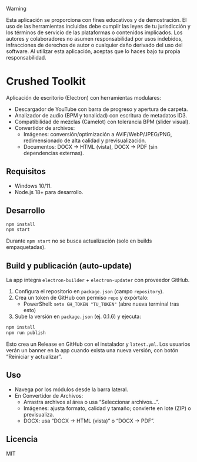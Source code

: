 > [!WARNING]
> Esta aplicación se proporciona con fines educativos y de demostración. El uso de las herramientas incluidas debe cumplir las leyes de tu jurisdicción y los términos de servicio de las plataformas o contenidos implicados. Los autores y colaboradores no asumen responsabilidad por usos indebidos, infracciones de derechos de autor o cualquier daño derivado del uso del software. Al utilizar esta aplicación, aceptas que lo haces bajo tu propia responsabilidad.

# Crushed Toolkit

Aplicación de escritorio (Electron) con herramientas modulares:

- Descargador de YouTube con barra de progreso y apertura de carpeta.
- Analizador de audio (BPM y tonalidad) con escritura de metadatos ID3.
- Compatibilidad de mezclas (Camelot) con tolerancia BPM (slider visual).
- Convertidor de archivos:
  - Imágenes: conversión/optimización a AVIF/WebP/JPEG/PNG, redimensionado de alta calidad y previsualización.
  - Documentos: DOCX → HTML (vista), DOCX → PDF (sin dependencias externas).

## Requisitos

- Windows 10/11.
- Node.js 18+ para desarrollo.

## Desarrollo

```bash
npm install
npm start
```

Durante `npm start` no se busca actualización (solo en builds empaquetadas).

## Build y publicación (auto-update)

La app integra `electron-builder` + `electron-updater` con proveedor GitHub.

1. Configura el repositorio en `package.json` (campo `repository`).
2. Crea un token de GitHub con permiso `repo` y expórtalo:
   - PowerShell: `setx GH_TOKEN "TU_TOKEN"` (abre nueva terminal tras esto)
3. Sube la versión en `package.json` (ej. 0.1.6) y ejecuta:

```bash
npm install
npm run publish
```

Esto crea un Release en GitHub con el instalador y `latest.yml`.
Los usuarios verán un banner en la app cuando exista una nueva versión, con botón “Reiniciar y actualizar”.

## Uso

- Navega por los módulos desde la barra lateral.
- En Convertidor de Archivos:
  - Arrastra archivos al área o usa “Seleccionar archivos…”.
  - Imágenes: ajusta formato, calidad y tamaño; convierte en lote (ZIP) o previsualiza.
  - DOCX: usa “DOCX → HTML (vista)” o “DOCX → PDF”.

## Licencia

MIT
